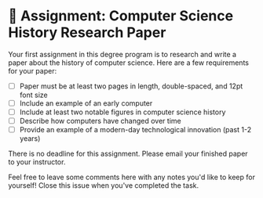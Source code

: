 # :memo: Assignment: Computer Science History Research Paper

Your first assignment in this degree program is to research and write a paper about the history of computer science. Here are a few requirements for your paper:

- [ ] Paper must be at least two pages in length, double-spaced, and 12pt font size
- [ ] Include an example of an early computer
- [ ] Include at least two notable figures in computer science history
- [ ] Describe how computers have changed over time
- [ ] Provide an example of a modern-day technological innovation (past 1-2 years)

There is no deadline for this assignment. Please email your finished paper to your instructor.

Feel free to leave some comments here with any notes you'd like to keep for yourself! Close this issue when you've completed the task.
